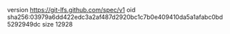 version https://git-lfs.github.com/spec/v1
oid sha256:03979a6dd422edc3a2af487d2920bc1c7b0e409410da5a1afabc0bd5292949dc
size 12928
